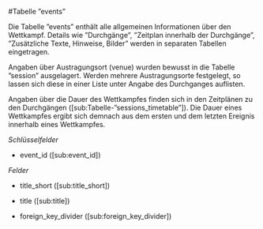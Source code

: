 #Tabelle ”events”

Die Tabelle ”events” enthält alle allgemeinen Informationen über den Wettkampf. Details wie ”Durchgänge”, ”Zeitplan innerhalb der Durchgänge”, ”Zusätzliche Texte, Hinweise, Bilder” werden in separaten Tabellen eingetragen.

Angaben über Austragungsort (venue) wurden bewusst in die Tabelle ”session” ausgelagert. Werden mehrere Austragungsorte festgelegt, so lassen sich diese in einer Liste unter Angabe des Durchganges auflisten.

Angaben über die Dauer des Wettkampfes finden sich in den Zeitplänen zu den Durchgängen ([sub:Tabelle-”sessions_timetable”]). Die Dauer eines Wettkampfes ergibt sich demnach aus dem ersten und dem letzten Ereignis innerhalb eines Wettkampfes.

*Schlüsselfelder*

* event_id ([sub:event_id])

*Felder*

* title_short ([sub:title_short])

* title ([sub:title])

* foreign_key_divider ([sub:foreign_key_divider])
